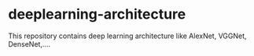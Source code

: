 # deeplearning-architecture
This repository contains deep learning architecture like AlexNet, VGGNet, DenseNet,....
